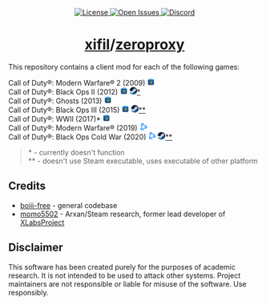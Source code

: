 <!-- markdownlint-disable-file MD001 MD033 -->

<p align="center">
	<a href="https://github.com/xifil/zeroproxy/-/blob/master/LICENSE">
		<img src="https://img.shields.io/github/license/xifil/zeroproxy.svg" title="License" />
	</a>
	<a href="https://github.com/xifil/zeroproxy/-/issues">
		<img src="https://img.shields.io/github/issues/xifil/zeroproxy.svg" title="Open Issues" />
	</a>
	<a href="https://discord.gg/dPzJajt">
		<img src="https://img.shields.io/discord/769966964030046298?color=%237289DA&label=members&logo=discord&logoColor=%23FFFFFF" title="Discord" />
	</a>
</p>

<h1 align="center"><a href="https://github.com/xifil">xifil</a>/<a href="https://github.com/xifil/zeroproxy">zeroproxy</a></h1>

This repository contains a client mod for each of the following games:

Call of Duty®: Modern Warfare® 2 (2009)
<a href="https://apps.microsoft.com/detail/9P31HFP7L9WT"><img height="15px" src="assets/github/microsoft.svg" /></a><br/>
Call of Duty®: Black Ops II (2012)
<a href="https://apps.microsoft.com/detail/9NFB5MDCWF47"><img height="15px" src="assets/github/microsoft.svg" /></a>
<a href="https://steampowered.com/app/202970"><img height="15px" src="assets/github/steam.svg" />\*</a><br/>
Call of Duty®: Ghosts (2013)
<a href="https://apps.microsoft.com/detail/9PJH49B6K7DD"><img height="15px" src="assets/github/microsoft.svg" /></a><br/>
Call of Duty®: Black Ops III (2015)
<a href="https://apps.microsoft.com/detail/9P5QVB59FXRR"><img height="15px" src="assets/github/microsoft.svg" /></a>
<a href="https://steampowered.com/app/311210"><img height="15px" src="assets/github/steam.svg" />\*\*</a><br/>
Call of Duty®: WWII (2017)\*
<a href="https://apps.microsoft.com/detail/9P3QS4LX8BM9"><img height="15px" src="assets/github/microsoft.svg" /></a><br/>
Call of Duty®: Modern Warfare® (2019)
<a href="https://eu.shop.battle.net/en-us/product/call-of-duty-modern-warfare"><img height="15px" src="assets/github/battle_net.svg" /></a><br/>
Call of Duty®: Black Ops Cold War (2020)
<a href="https://eu.shop.battle.net/en-us/product/call-of-duty-black-ops-cold-war"><img height="15px" src="assets/github/battle_net.svg" /></a>
<a href="https://steampowered.com/app/1985810"><img height="15px" src="assets/github/steam.svg" />\*\*</a><br/>

> \* - currently doesn't function  
> \*\* - doesn't use Steam executable, uses executable of other platform

<h2>Credits</h2>

<ul>
	<li>
		<a href="https://github.com/Ezz-lol/boiii-free">boiii-free</a> - general codebase
	</li>
	<li>
		<a href="https://github.com/momo5502">momo5502</a> - Arxan/Steam research, former lead developer of <a href="https://github.com/XLabsProject">XLabsProject</a>
	</li>
</ul>

<h2>Disclaimer</h2>

This software has been created purely for the purposes of academic research. It is not intended to be used to attack other systems. Project maintainers are not responsible or liable for misuse of the software. Use responsibly.

